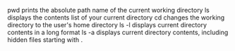 pwd prints the absolute path name of the current working directory
ls displays the contents list of your current directory
cd changes the working directory to the user's home directory
ls -l displays current directory contents in a long format
ls -a displays current directory contents, including hidden files starting with .
